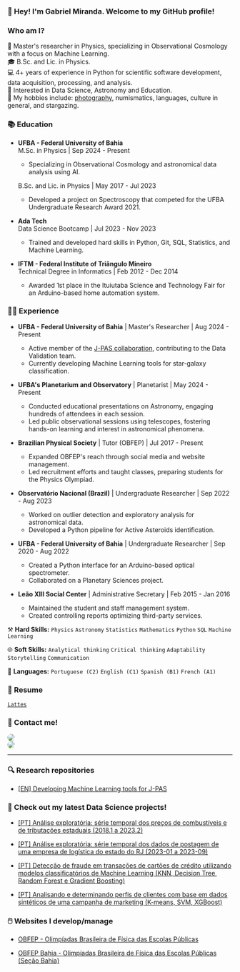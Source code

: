 ### 👋 Hey! I'm Gabriel Miranda. Welcome to my GitHub profile!

### Who am I?

🔭 Master's researcher in Physics, specializing in Observational Cosmology with a focus on Machine Learning.<br>
🎓 B.Sc. and Lic. in Physics.<br>
💻 4+ years of experience in Python for scientific software development, data acquisition, processing, and analysis.<br>
🌟 Interested in Data Science, Astronomy and Education.<br>
🧠 My hobbies include: [photography](https://www.flickr.com/photos/gabrielresend3/), numismatics, languages, culture in general, and stargazing.

### 📚 Education

- **UFBA - Federal University of Bahia**  
  M.Sc. in Physics | Sep 2024 - Present
  - Specializing in Observational Cosmology and astronomical data analysis using AI.

  B.Sc. and Lic. in Physics | May 2017 - Jul 2023  
  - Developed a project on Spectroscopy that competed for the UFBA Undergraduate Research Award 2021.

- **Ada Tech**  
  Data Science Bootcamp | Jul 2023 - Nov 2023  
  - Trained and developed hard skills in Python, Git, SQL, Statistics, and Machine Learning.

- **IFTM - Federal Institute of Triângulo Mineiro**  
  Technical Degree in Informatics | Feb 2012 - Dec 2014  
  - Awarded 1st place in the Ituiutaba Science and Technology Fair for an Arduino-based home automation system.

### 👨‍💻 Experience

- **UFBA - Federal University of Bahia** | Master's Researcher | Aug 2024 - Present
  - Active member of the [J-PAS collaboration](https://www.j-pas.org/), contributing to the Data Validation team.
  - Currently developing Machine Learning tools for star-galaxy classification.
    
- **UFBA's Planetarium and Observatory** | Planetarist | May 2024 - Present
  - Conducted educational presentations on Astronomy, engaging hundreds of attendees in each session.
  - Led public observational sessions using telescopes, fostering hands-on learning and interest in astronomical phenomena.
    
- **Brazilian Physical Society** | Tutor (OBFEP) | Jul 2017 - Present
  - Expanded OBFEP's reach through social media and website management.
  - Led recruitment efforts and taught classes, preparing students for the Physics Olympiad.
    
- **Observatório Nacional (Brazil)** | Undergraduate Researcher | Sep 2022 - Aug 2023  
  - Worked on outlier detection and exploratory analysis for astronomical data.
  - Developed a Python pipeline for Active Asteroids identification.

- **UFBA - Federal University of Bahia** | Undergraduate Researcher | Sep 2020 - Aug 2022  
  - Created a Python interface for an Arduino-based optical spectrometer.
  - Collaborated on a Planetary Sciences project.

- **Leão XIII Social Center** | Administrative Secretary | Feb 2015 - Jan 2016
  - Maintained the student and staff management system.
  - Created controlling reports optimizing third-party services.

⚒️ **Hard Skills:** `Physics` `Astronomy` `Statistics` `Mathematics` `Python` `SQL` `Machine Learning`

🌐 **Soft Skills:** `Analytical thinking` `Critical thinking` `Adaptability` `Storytelling` `Communication`

📢 **Languages:** `Portuguese (C2)` `English (C1)` `Spanish (B1)` `French (A1)`

### 📄 Resume
<!-- <a href="https://drive.google.com/file/d/11P5NVKAQTdghJ2utpEouBtwUunbOIihF/view?usp=sharing">`EN`</a> -->
<!-- <a href="https://drive.google.com/file/d/1oj6jTHUKKXLic1WxYx-yDbaIZkfK0onn/view?usp=sharing">`PT`</a> -->
<a href="http://lattes.cnpq.br/4281670132704841">`Lattes`</a>

### 🔗 Contact me!

<a href="https://www.linkedin.com/in/grmiranda/" target="_blank">
  <img src="https://img.shields.io/badge/-LinkedIn-%230077B5?style=for-the-badge&logo=linkedin&logoColor=white" style="border-radius: 30px" target="_blank">
</a>

<br>

<a href="mailto:gabriel-resende@outlook.com" target="_blank">
  <img src="https://img.shields.io/badge/Microsoft_Outlook-0078D4?style=for-the-badge&logo=microsoft-outlook&logoColor=white" style="border-radius: 30px" target="_blank">
</a>

<hr>

### 🔍 Research repositories

- [[EN] Developing Machine Learning tools for J-PAS](https://github.com/grmirand4/Gabriel-Mestrado)

### 🚧 Check out my latest Data Science projects!

- [[PT] Análise exploratória: série temporal dos preços de combustíveis e de tributações estaduais (2018.1 a 2023.2)](https://github.com/grmirand4/sc2023-analise-exploratoria-combustiveis-tributos)
  
- [[PT] Análise exploratória: série temporal dos dados de postagem de uma empresa de logística do estado do RJ (2023-01 a 2023-09)](https://github.com/grmirand4/sc2023-analise-exploratoria-logistica-rj)
  
- [[PT] Detecção de fraude em transações de cartões de crédito utilizando modelos classificatórios de Machine Learning (KNN, Decision Tree, Random Forest e Gradient Boosting)](https://github.com/grmirand4/sc2023-deteccao-fraude-machine-learning)
  
- [[PT] Analisando e determinando perfis de clientes com base em dados sintéticos de uma campanha de marketing (K-means, SVM, XGBoost)](https://github.com/grmirand4/sc2023-perfil-clientes-machine-learning)

### 🖱️ Websites I develop/manage

- [OBFEP - Olimpíadas Brasileira de Física das Escolas Públicas](https://www.sbfisica.org.br/~obfep/)
  
- [OBFEP Bahia - Olimpíadas Brasileira de Física das Escolas Públicas (Seção Bahia)](http://www.obfba.fis.ufba.br/obfep_/)
